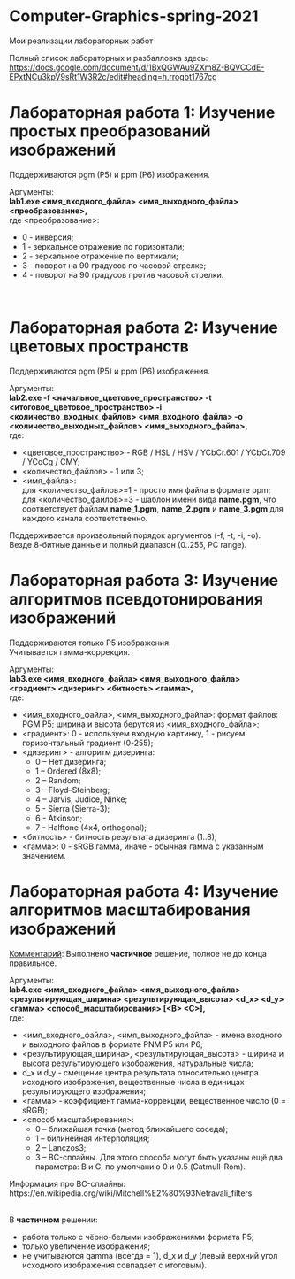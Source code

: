 # Computer-Graphics-spring-2021
Мои реализации лабораторных работ<br>

Полный список лабораторных и разбалловка здесь: https://docs.google.com/document/d/1BxQGWAu9ZXm8Z-BQVCCdE-EPxtNCu3kpV9sRt1W3R2c/edit#heading=h.rrogbt1767cg

# Лабораторная работа 1: Изучение простых преобразований изображений

Поддерживаются pgm (P5) и ppm (P6) изображения.<br>

Аргументы:<br>
<b>lab1.exe <имя_входного_файла> <имя_выходного_файла> <преобразование>,</b><br>
где <преобразование>:<br>
<ul>
  <li>0 - инверсия;</li>
  <li>1 - зеркальное отражение по горизонтали;</li>
  <li>2 - зеркальное отражение по вертикали;</li>
  <li>3 - поворот на 90 градусов по часовой стрелке;</li>
  <li>4 - поворот на 90 градусов против часовой стрелки.</li>
</ul>
<br>
  
# Лабораторная работа 2: Изучение цветовых пространств

Поддерживаются pgm (P5) и ppm (P6) изображения.<br>

Аргументы:<br>
<b>lab2.exe -f <начальное_цветовое_пространство> -t <итоговое_цветовое_пространство> -i <количество_входных_файлов> <имя_входного_файла> -o <количество_выходных_файлов> <имя_выходного_файла>,</b><br>
где:<br>
<ul>
  <li><цветовое_пространство> - RGB / HSL / HSV / YCbCr.601 / YCbCr.709 / YCoCg / CMY;</li>
  <li><количество_файлов> - 1 или 3;</li>
  <li>
    <имя_файла>:<br>
      для <количество_файлов>=1 - просто имя файла в формате ppm;<br>
      для <количество_файлов>=3 - шаблон имени вида <b>name.pgm</b>, что соответствует файлам <b>name_1.pgm</b>, <b>name_2.pgm</b> и <b>name_3.pgm</b> для каждого канала соответственно.
  </li>
</ul>

Поддерживается произвольный порядок аргументов (-f, -t, -i, -o).<br>
Везде 8-битные данные и полный диапазон (0..255, PC range).<br>

# Лабораторная работа 3: Изучение алгоритмов псевдотонирования изображений

Поддерживаются только P5 изображения.<br>
Учитывается гамма-коррекция.<br>

Аргументы:<br>
<b>lab3.exe <имя_входного_файла> <имя_выходного_файла> <градиент> <дизеринг> <битность> <гамма>,</b><br>
где:<br>
<ul>
  <li><имя_входного_файла>, <имя_выходного_файла>: формат файлов: PGM P5; ширина и высота берутся из <имя_входного_файла>;</li>
  <li><градиент>: 0 - используем входную картинку, 1 - рисуем горизонтальный градиент (0-255);</li>
  <li>
    <дизеринг> - алгоритм дизеринга:
      <ul>
        <li>0 – Нет дизеринга;</li>
        <li>1 – Ordered (8x8);</li>
        <li>2 – Random;</li>
        <li>3 – Floyd–Steinberg;</li>
        <li>4 – Jarvis, Judice, Ninke;</li>
        <li>5 - Sierra (Sierra-3);</li>
        <li>6 - Atkinson;</li>
        <li>7 - Halftone (4x4, orthogonal);</li>
      </ul>
  </li>
  <li><битность> - битность результата дизеринга (1..8);</li>
   <li><гамма>: 0 - sRGB гамма, иначе - обычная гамма с указанным значением.</li>
</ul>

# Лабораторная работа 4: Изучение алгоритмов масштабирования изображений

<ins>Комментарий</ins>: Выполнено <b>частичное</b> решение, полное не до конца правильное.<br>

Аргументы: <br>
<b>lab4.exe <имя_входного_файла> <имя_выходного_файла> <результирующая_ширина> <результирующая_высота> <d_x> <d_y> <гамма> <способ_масштабирования> \[<В> <С>\],</b><br>
где:<br>
<ul>
  <li><имя_входного_файла>, <имя_выходного_файла> - имена входного и выходного файлов в формате PNM P5 или P6;</li>
  <li><результирующая_ширина>, <результирующая_высота> - ширина и высота результирующего изображения, натуральные числа;</li>
  <li>d_x и d_y - смещение центра результата относительно центра исходного изображения, вещественные числа в единицах результирующего изображения;</li>
  <li><гамма> - коэффициент гамма-коррекции, вещественное число (0 = sRGB);</li>
  <li><способ масштабирования>:
    <ul>
      <li>0 – ближайшая точка (метод ближайшего соседа);</li>
      <li>1 – билинейная интерполяция;</li>
      <li>2 – Lanczos3;</li>
      <li>3 – BC-сплайны. Для этого способа могут быть указаны ещё два параметра: B и C, по умолчанию 0 и 0.5 (Catmull-Rom).</li>
    </ul>
  </li>
</ul>
Информация про BC-сплайны: https://en.wikipedia.org/wiki/Mitchell%E2%80%93Netravali_filters <br><br>

В <b>частичном</b> решении:
<ul>
  <li>работа только с чёрно-белыми изображениями формата P5;</li>
  <li>только увеличение изображения;</li>
  <li>не учитываются gamma (всегда = 1), d_x и d_y (левый верхний угол исходного изображения совпадает с итоговым).</li>
</ul>  
